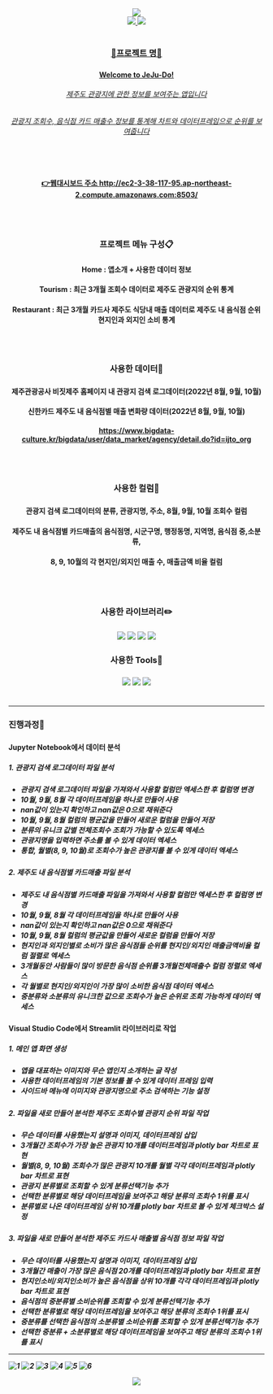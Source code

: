 <div align=center>
	<img src="https://capsule-render.vercel.app/api?type=waving&color=0:99CCFF,100:a82da&height=200&section=header&text=Welcome_to_JeJu-Do!&fontSize=60&animation=twinkling" />
</div>	
<div align=center>
	<a href="mailto:yunwltn98@gmail.com"><img src="https://img.shields.io/badge/Gmail-EA4335?style=flat&logo=Gmail&logoColor=white&link="mailto:yunwltn98@gmail.com" />
	<a href="https://coding-jisu.tistory.com/"><img src="https://img.shields.io/badge/Tistory-000000?style=flat&logo=Tistory&logoColor=white&link="https://coding-jisu.tistory.com" />
	<br>
	<br>
</div>	

<div align=center> 
	<h3> 📌프로젝트 명📌 <h3>
	<h4> Welcome to JeJu-Do! <h4>
	<h6> 제주도 관광지에 관한 정보를 보여주는 앱입니다 <h6>
	<h6> 관광지 조회수, 음식점 카드 매출수 정보를 통계해 차트와 데이터프레임으로 순위를 보여줍니다 <h6>
	<br>
	<h4>
		
👉웹대시보드 주소 <http://ec2-3-38-117-95.ap-northeast-2.compute.amazonaws.com:8503/>

</div>	
<div align=center> 
	<br>
	<br>
	<h3> 프로젝트 메뉴 구성📋 <h3>
	<h4> Home : 앱소개 + 사용한 데이터 정보
	<h4> Tourism : 최근 3개월 조회수 데이터로 제주도 관광지의 순위 통계
  <h4> Restaurant : 최근 3개월 카드사 제주도 식당내 매출 데이터로 제주도 내 음식점 순위 현지인과 외지인 소비 통계
	<br>
	<br>
	<br>
	<br>
	<h3> 사용한 데이터📂 <h3>
	<h4> 제주관광공사 비짓제주 홈페이지 내 관광지 검색 로그데이터(2022년 8월, 9월, 10월) <h4>
	<h4> 신한카드 제주도 내 음식점별 매출 변화량 데이터(2022년 8월, 9월, 10월) <h4>

<https://www.bigdata-culture.kr/bigdata/user/data_market/agency/detail.do?id=ijto_org>
</div>	
<div align=center>
	<br>
	<br>
	<h3> 사용한 컬럼📑 <h3>
	<h4> 관광지 검색 로그데이터의 분류, 관광지명, 주소, 8월, 9월, 10월 조회수 컬럼 <h4>
	<h4> 제주도 내 음식점별 카드매출의 음식점명, 시군구명, 행정동명, 지역명, 음식점 중,소분류, <h4>
	<h4> 8, 9, 10월의 각 현지인/외지인 매출 수, 매출금액 비율 컬럼 <h4>	
	<br>
	<br>
	<h3> 사용한 라이브러리✏️ <h3>	
	<img src="https://img.shields.io/badge/Streamlit-FF4B4B?style=flat&logo=Streamlit&logoColor=white" />
	<img src="https://img.shields.io/badge/NumPy-013243?style=flat&logo=NumPy&logoColor=white" />
	<img src="https://img.shields.io/badge/pandas-150458?style=flat&logo=pandas&logoColor=white" />
	<img src="https://img.shields.io/badge/Plotly-3F4F75?style=flat&logo=Plotly&logoColor=white" />
	<h3> 사용한 Tools🔨 <h3>
	<img src="https://img.shields.io/badge/Jupyter-F37626?style=flat&logo=Jupyter&logoColor=white" />
	<img src="https://img.shields.io/badge/Visual Studio Code-007ACC?style=flat&logo=Visual Studio Code&logoColor=white" />
	<img src="https://img.shields.io/badge/GitHub-181717?style=flat&logo=GitHub&logoColor=white" />
	<br>
	<br>
</div>	

		
---


<h3>진행과정💬<h3>

<h4>Jupyter Notebook에서 데이터 분석<h4>
	
<h5> 1. 관광지 검색 로그데이터 파일 분석<h5>
	
- 관광지 검색 로그데이터 파일을 가져와서 사용할 컬럼만 엑세스한 후 컬럼명 변경
- 10월, 9월, 8월 각 데이터프레임을 하나로 만들어 사용
- nan값이 있는지 확인하고 nan값은 0으로 채워준다
- 10월, 9월, 8월 컬럼의 평균값을 만들어 새로운 컬럼을 만들어 저장
- 분류의 유니크 값별 전체조회수 조회가 가능할 수 있도록 엑세스
- 관광지명을 입력하면 주소를 볼 수 있게 데이터 엑세스
- 통합, 월별(8, 9, 10월)로 조회수가 높은 관광지를 볼 수 있게 데이터 엑세스

<h5> 2. 제주도 내 음식점별 카드매출 파일 분석<h5>
	
- 제주도 내 음식점별 카드매출 파일을 가져와서 사용할 컬럼만 엑세스한 후 컬럼명 변경
- 10월, 9월, 8월 각 데이터프레임을 하나로 만들어 사용
- nan값이 있는지 확인하고 nan값은 0으로 채워준다
- 10월, 9월, 8월 컬럼의 평균값을 만들어 새로운 컬럼을 만들어 저장
- 현지인과 외지인별로 소비가 많은 음식점들 순위를 현지인/외지인 매출금액비율 컬럼 절렬로 엑세스
- 3개월동안 사람들이 많이 방문한 음식점 순위를 3개월전체매출수 컬럼 정렬로 엑세스
- 각 월별로 현지인/외지인이 가장 많이 소비한 음식점 데이터 엑세스
- 중분류와 소분류의 유니크한 값으로 조회수가 높은 순위로 조회 가능하게 데이터 엑세스

<h4>Visual Studio Code에서 Streamlit 라이브러리로 작업<h4>

<h5>1. 메인 앱 화면 생성<h5>

- 앱을 대표하는 이미지와 무슨 앱인지 소개하는 글 작성
- 사용한 데이터프레임의 기본 정보를 볼 수 있게 데이터 프레임 입력
- 사이드바 메뉴에 이미지와 관광지명으로 주소 검색하는 기능 설정
		
<h5>2. 파일을 새로 만들어 분석한 제주도 조회수별 관광지 순위 파일 작업<h5>
		
- 무슨 데이터를 사용했는지 설명과 이미지, 데이터프레임 삽입
- 3개월간 조회수가 가장 높은 관광지 10개를 데이터프레임과 plotly bar 차트로 표현
- 월별(8, 9, 10월) 조회수가 많은 관광지 10개를 월별 각각 데이터프레임과 plotly bar 차트로 표현
- 관광지 분류별로 조회할 수 있게 분류선택기능 추가
- 선택한 분류별로 해당 데이터프레임을 보여주고 해당 분류의 조회수 1위를 표시
- 분류별로 나온 데이터프레임 상위 10개를 plotly bar 차트로 볼 수 있게 체크박스 설정

<h5>3. 파일을 새로 만들어 분석한 제주도 카드사 매출별 음식점 정보 파일 작업<h5>
		
- 무슨 데이터를 사용했는지 설명과 이미지, 데이터프레임 삽입
- 3개월간 매출이 가장 많은 음식점 20개를 데이터프레임과 plotly bar 차트로 표현
- 현지인소비/외지인소비가 높은 음식점을 상위 10개를 각각 데이터프레임과 plotly bar 차트로 표현
- 음식점의 중분류별 소비순위를 조회할 수 있게 분류선택기능 추가
- 선택한 분류별로 해당 데이터프레임을 보여주고 해당 분류의 조회수 1위를 표시
- 중분류를 선택한 음식점의 소분류별 소비순위를 조회할 수 있게 분류선택기능 추가
- 선택한 중분류 + 소분류별로 해당 데이터프레임을 보여주고 해당 분류의 조회수 1위를 표시

	
---
	
	
![1](https://user-images.githubusercontent.com/120348555/209072456-1566d8f7-5b55-44e3-94e2-f03f44ba97ea.PNG)
![2](https://user-images.githubusercontent.com/120348555/209072462-66876d71-489c-4035-81ac-5d398cabe02c.PNG)
![3](https://user-images.githubusercontent.com/120348555/209072465-426be302-8fc9-43e6-be28-62f36b867d34.PNG)
![4](https://user-images.githubusercontent.com/120348555/209072468-e3e24bc4-ab54-4818-83b4-02d65b6f264a.PNG)
![5](https://user-images.githubusercontent.com/120348555/209072469-3b0af687-2fb0-4502-bd6e-1d86db49b579.PNG)
![6](https://user-images.githubusercontent.com/120348555/209072472-5b380e3f-7f0c-43c2-b5d8-8e8bf6144bb8.PNG)

<div align=center>
	<img src="https://capsule-render.vercel.app/api?type=cylinder&color=0:99CCFF,100:a82da&height=100&section=footer&section=header&text=Thank you&fontSize=60&animation=twinkling" />
</div>	
